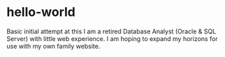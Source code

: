 # hello-world
Basic initial attempt at this
I am a retired Database Analyst (Oracle & SQL Server) with little web experience.  I am hoping to expand my horizons for use with my own family website.
